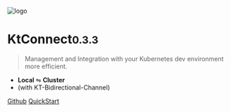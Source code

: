 ![logo](media/logo.png)

# KtConnect<small>0.3.3</small>

> Management and Integration with your Kubernetes dev environment more efficient.

- **Local** ⇋ **Cluster**
- (with KT-Bidirectional-Channel)

[Github](https://github.com/alibaba/kt-connect)
[QuickStart](/en-us/quickstart)
